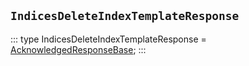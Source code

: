 ## `IndicesDeleteIndexTemplateResponse`
:::
type IndicesDeleteIndexTemplateResponse = [AcknowledgedResponseBase](./AcknowledgedResponseBase.md);
:::
